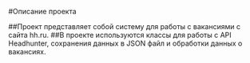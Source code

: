 #Описание проекта

##Проект представляет собой систему для работы с вакансиями с сайта hh.ru.
##В проекте используются классы для работы с API Headhunter, сохранения данных в JSON файл и обработки данных о вакансиях.